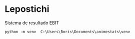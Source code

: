 # Lepostichi
 Sistema de resultado EBIT
 ```
python -m venv  C:\Users\Boris\Documents\animestats\venv
```
